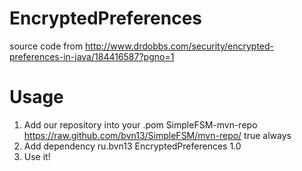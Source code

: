 # EncryptedPreferences
source code from http://www.drdobbs.com/security/encrypted-preferences-in-java/184416587?pgno=1

# Usage
1. Add our repository into your .pom
    <repositories>
        <repository>
            <id>SimpleFSM-mvn-repo</id>
            <url>https://raw.github.com/bvn13/SimpleFSM/mvn-repo/</url>
            <snapshots>
                <enabled>true</enabled>
                <updatePolicy>always</updatePolicy>
            </snapshots>
        </repository>
    </repositories>
2. Add dependency
    <dependencies>
        <!-- EncryptedPreferences -->
        <dependency>
            <groupId>ru.bvn13</groupId>
            <artifactId>EncryptedPreferences</artifactId>
            <version>1.0</version>
        </dependency>
    </dependencies>
3. Use it!
